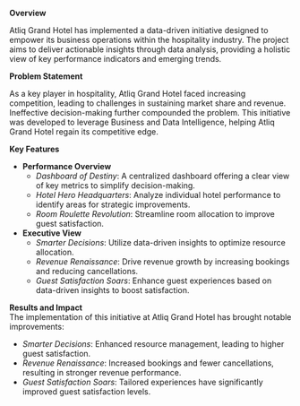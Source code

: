 **Overview**

Atliq Grand Hotel has implemented a data-driven initiative designed to empower its business operations within the hospitality industry. The project aims to deliver actionable insights through data analysis, providing a holistic view of key performance indicators and emerging trends.

**Problem Statement** 

As a key player in hospitality, Atliq Grand Hotel faced increasing competition, leading to challenges in sustaining market share and revenue. Ineffective decision-making further compounded the problem. This initiative was developed to leverage Business and Data Intelligence, helping Atliq Grand Hotel regain its competitive edge.

**Key Features**  

- **Performance Overview**  
  - *Dashboard of Destiny*: A centralized dashboard offering a clear view of key metrics to simplify decision-making.  
  - *Hotel Hero Headquarters*: Analyze individual hotel performance to identify areas for strategic improvements.  
  - *Room Roulette Revolution*: Streamline room allocation to improve guest satisfaction.  
- **Executive View**  
  - *Smarter Decisions*: Utilize data-driven insights to optimize resource allocation.  
  - *Revenue Renaissance*: Drive revenue growth by increasing bookings and reducing cancellations.  
  - *Guest Satisfaction Soars*: Enhance guest experiences based on data-driven insights to boost satisfaction.

**Results and Impact**  
The implementation of this initiative at Atliq Grand Hotel has brought notable improvements:  
- *Smarter Decisions*: Enhanced resource management, leading to higher guest satisfaction.  
- *Revenue Renaissance*: Increased bookings and fewer cancellations, resulting in stronger revenue performance.  
- *Guest Satisfaction Soars*: Tailored experiences have significantly improved guest satisfaction levels.
